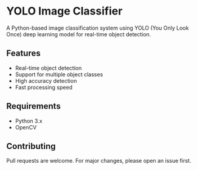 # YOLO Image Classifier

A Python-based image classification system using YOLO (You Only Look Once) deep learning model for real-time object detection.

## Features
- Real-time object detection
- Support for multiple object classes
- High accuracy detection
- Fast processing speed

## Requirements
- Python 3.x
- OpenCV

## Contributing
Pull requests are welcome. For major changes, please open an issue first.